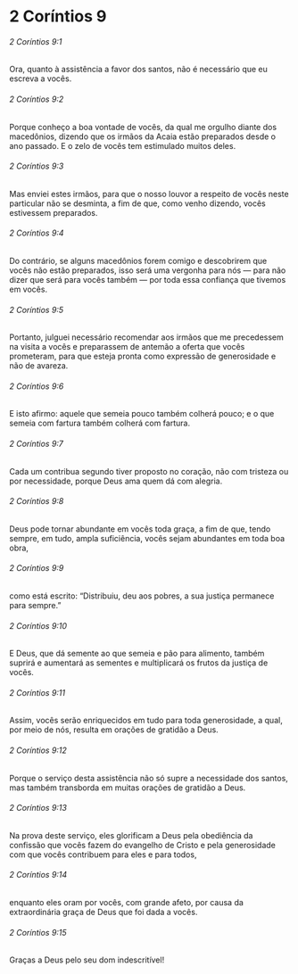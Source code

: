 # 2 Coríntios 9

###### 2 Coríntios 9:1

Ora, quanto à assistência a favor dos santos, não é necessário que eu escreva a vocês.

###### 2 Coríntios 9:2

Porque conheço a boa vontade de vocês, da qual me orgulho diante dos macedônios, dizendo que os irmãos da Acaia estão preparados desde o ano passado. E o zelo de vocês tem estimulado muitos deles.

###### 2 Coríntios 9:3

Mas enviei estes irmãos, para que o nosso louvor a respeito de vocês neste particular não se desminta, a fim de que, como venho dizendo, vocês estivessem preparados.

###### 2 Coríntios 9:4

Do contrário, se alguns macedônios forem comigo e descobrirem que vocês não estão preparados, isso será uma vergonha para nós — para não dizer que será para vocês também — por toda essa confiança que tivemos em vocês.

###### 2 Coríntios 9:5

Portanto, julguei necessário recomendar aos irmãos que me precedessem na visita a vocês e preparassem de antemão a oferta que vocês prometeram, para que esteja pronta como expressão de generosidade e não de avareza.

###### 2 Coríntios 9:6

E isto afirmo: aquele que semeia pouco também colherá pouco; e o que semeia com fartura também colherá com fartura.

###### 2 Coríntios 9:7

Cada um contribua segundo tiver proposto no coração, não com tristeza ou por necessidade, porque Deus ama quem dá com alegria.

###### 2 Coríntios 9:8

Deus pode tornar abundante em vocês toda graça, a fim de que, tendo sempre, em tudo, ampla suficiência, vocês sejam abundantes em toda boa obra,

###### 2 Coríntios 9:9

como está escrito: “Distribuiu, deu aos pobres, a sua justiça permanece para sempre.”

###### 2 Coríntios 9:10

E Deus, que dá semente ao que semeia e pão para alimento, também suprirá e aumentará as sementes e multiplicará os frutos da justiça de vocês.

###### 2 Coríntios 9:11

Assim, vocês serão enriquecidos em tudo para toda generosidade, a qual, por meio de nós, resulta em orações de gratidão a Deus.

###### 2 Coríntios 9:12

Porque o serviço desta assistência não só supre a necessidade dos santos, mas também transborda em muitas orações de gratidão a Deus.

###### 2 Coríntios 9:13

Na prova deste serviço, eles glorificam a Deus pela obediência da confissão que vocês fazem do evangelho de Cristo e pela generosidade com que vocês contribuem para eles e para todos,

###### 2 Coríntios 9:14

enquanto eles oram por vocês, com grande afeto, por causa da extraordinária graça de Deus que foi dada a vocês.

###### 2 Coríntios 9:15

Graças a Deus pelo seu dom indescritível!

